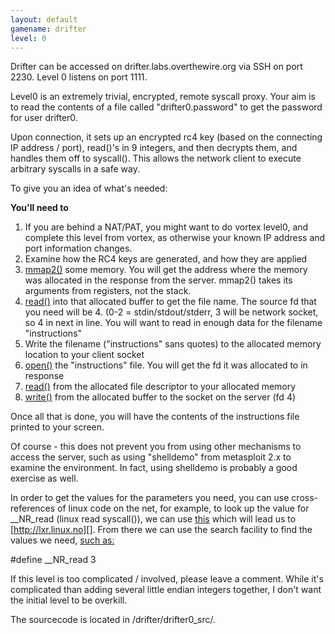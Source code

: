 ```yaml
---
layout: default
gamename: drifter
level: 0
---
```

Drifter can be accessed on drifter.labs.overthewire.org via SSH on port 2230. Level 0 listens
on port 1111.

Level0 is an extremely trivial, encrypted, remote syscall proxy. Your
aim is to read the contents of a file called "drifter0.password" to get the
password for user drifter0.

Upon connection, it sets up an encrypted rc4 key (based on the
connecting IP address / port), read()'s in 9 integers, and then decrypts
them, and handles them off to syscall(). This allows the network client
to execute arbitrary syscalls in a safe way.

To give you an idea of what's needed:

**You'll need to**

1.  If you are behind a NAT/PAT, you might want to do vortex level0, and
    complete this level from vortex, as otherwise your known IP address
    and port information changes.
2.  Examine how the RC4 keys are generated, and how they are applied
3.  [mmap2()][] some memory. You will get the address where the memory
    was allocated in the response from the server. mmap2() takes its
    arguments from registers, not the stack.
4.  [read()][] into that allocated buffer to get the file name. The
    source fd that you need will be 4. (0-2 = stdin/stdout/stderr, 3
    will be network socket, so 4 in next in line. You will want to read
    in enough data for the filename "instructions"
5.  Write the filename ("instructions" sans quotes) to the allocated
    memory location to your client socket
6.  [open()][] the "instructions" file. You will get the fd it was
    allocated to in response
7.  [read()][] from the allocated file descriptor to your allocated
    memory
8.  [write()][] from the allocated buffer to the socket on the server
    (fd 4)

Once all that is done, you will have the contents of the instructions
file printed to your screen.

Of course - this does not prevent you from using other mechanisms to
access the server, such as using "shelldemo" from metasploit 2.x to
examine the environment. In fact, using shelldemo is probably a good
exercise as well.

In order to get the values for the parameters you need, you can use
cross-references of linux code on the net, for example, to look up the
value for \_\_NR\_read (linux read syscall()), we can use [this][] which
will lead us to [http://lxr.linux.no][]. From there we can use the
search facility to find the values we need, [such as:][]

\#define \_\_NR\_read 3

If this level is too complicated / involved, please leave a comment.
While it's complicated than adding several little endian integers
together, I don't want the initial level to be overkill.

The sourcecode is located in /drifter/drifter0_src/. 

  [mmap2()]: http://www.linuxinfor.com/english/man2/mmap2.html
  [read()]: http://www.linuxinfor.com/english/man2/read.html
  [open()]: http://www.linuxinfor.com/english/man2/open.html
  [write()]: http://www.linuxinfor.com/english/man2/write.html
  [this]: http://www.google.com.au/search?q=linux+lxr+__NR_read&ie=utf-8&oe=utf-8&aq=t&rls=org.mozilla:en-US:official&client=firefox-a
  [http://lxr.linux.no]: http://lxr.linux.no
  [such as:]: http://lxr.linux.no/linux/include/asm-i386/unistd.h#L11
